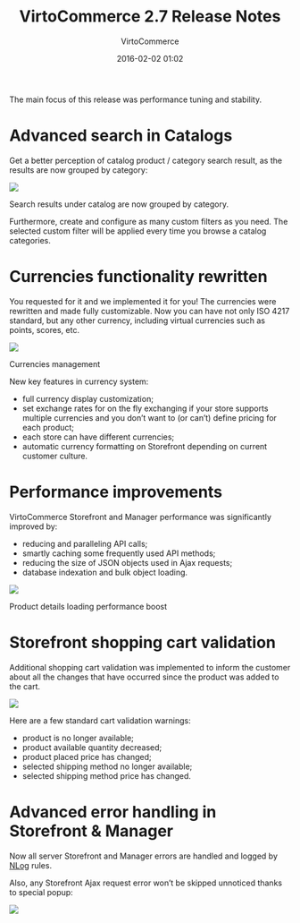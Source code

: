 ﻿---
author: VirtoCommerce
category: Release
date: 2016-02-02 01:02
excerpt: The main focus of this release was performance tuning and stability.
main-image: assets/images/blog/release-2-7-needles.jpg
permalink: blog/virtocommerce-2-7-release-notes
tags: [ 2.0, Announcements, ecommerce, enterprise ecommerce, features, open source, platform, release notes ]
title: "VirtoCommerce 2.7 Release Notes"
---
The main focus of this release was performance tuning and stability.

# Advanced search in Catalogs

Get a better perception of catalog product / category search result, as the results are now grouped by category:

![](assets/images/blog/78c665d5-cc7e-5197-9de5-b0293ddd04bd.png)

Search results under catalog are now grouped by category.

Furthermore, create and configure as many custom filters as you need. The selected custom filter will be applied every time you browse a catalog categories.

# Currencies functionality rewritten

You requested for it and we implemented it for you! The currencies were rewritten and made fully customizable. Now you can have not only ISO 4217 standard, but any other currency, including virtual currencies such as points, scores, etc.

![](assets/images/blog/247b5c8b-21d6-66e6-ceda-39cf3e3a12b2.png)

Currencies management

New key features in currency system:

* full currency display customization;
* set exchange rates for on the fly exchanging if your store supports multiple currencies and you don’t want to (or can’t) define pricing for each product;
* each store can have different currencies;
* automatic currency formatting on Storefront depending on current customer culture.

# Performance improvements

VirtoCommerce Storefront and Manager performance was significantly improved by:

* reducing and paralleling API calls;
* smartly caching some frequently used API methods;
* reducing the size of JSON objects used in Ajax requests;
* database indexation and bulk object loading.

![](assets/images/blog/907a237b-777a-8e52-6f88-348566593974.png)

Product details loading performance boost

# Storefront shopping cart validation

Additional shopping cart validation was implemented to inform the customer about all the changes that have occurred since the product was added to the cart.

![](assets/images/blog/cdad0a51-a4bb-79ae-87b7-53de91cc7027.png)

Here are a few standard cart validation warnings:

* product is no longer available;
* product available quantity decreased;
* product placed price has changed;
* selected shipping method no longer available;
* selected shipping method price has changed.

# Advanced error handling in Storefront &amp; Manager

Now all server Storefront and Manager errors are handled and logged by [NLog](https://www.google.com/url?q=https://github.com/nlog/NLog/wiki/Configuration-file%23rules&amp;sa=D&amp;ust=1454407345039000&amp;usg=AFQjCNH8FvlAk15w7r0gMO96WLJr05iHsQ) rules.

Also, any Storefront Ajax request error won’t be skipped unnoticed thanks to special popup:

![](assets/images/blog/e283ffea-6ba8-9abe-2689-9a132a1da768.png)
